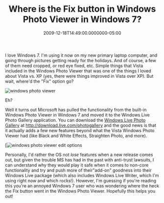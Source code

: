 ﻿---
title: Where is the Fix button in Windows Photo Viewer in Windows 7?
date: "2009-12-18T14:49:00.0000000-05:00"
description: I love Windows 7. I'm using it now on my new primary laptop
featuredImage: img/where-is-the-fix-button-in-windows-photo-viewer-in-windows-7-featured.png
---

I love Windows 7. I'm using it now on my new primary laptop computer, and going through pictures getting ready for the holidays. And of course, a few of them need cropped, or red eye fixed, etc. Simple things that Vista included in the Windows Photo Viewer that was one of the things I loved about Vista vs. XP (yes, there were things improved in Vista over XP). But wait, where'd the "Fix" option go?

![windows photo viewer](/img/windows-photo-viewer.png)

Eh?

Well it turns out Microsoft has pulled the functionality from the built-in Windows Photo Viewer in Windows 7 and moved it to the Windows Live Photo Gallery application. You can download the [Windows Live Photo Gallery](http://download.live.com/photogallery) at <http://download.live.com/photogallery> and the good news is that it actually adds a few new features beyond what the Vista Windows Photo Viewer had (like Black and White Effects, Straighten Photo, and more).

[![windows photo viewer edit options](/img/photo-viewer-edit-options.png)

Personally, I'd rather the OS not *lose* features when a new release comes out, but given the trouble MS has had in the past with anti-trust lawsuits, I can understand why they would play it safe when it comes to non-core functionality and try and push more of their"add-on" goodness into their Windows Live package (which also includes Windows Live Writer, which I'm using right now and which rocks!). However, I'm guessing if you're reading this you're an annoyed Windows 7 user who was wondering where the heck the Fix button went in the Windows Photo Viewer. Hopefully this helps you out!

